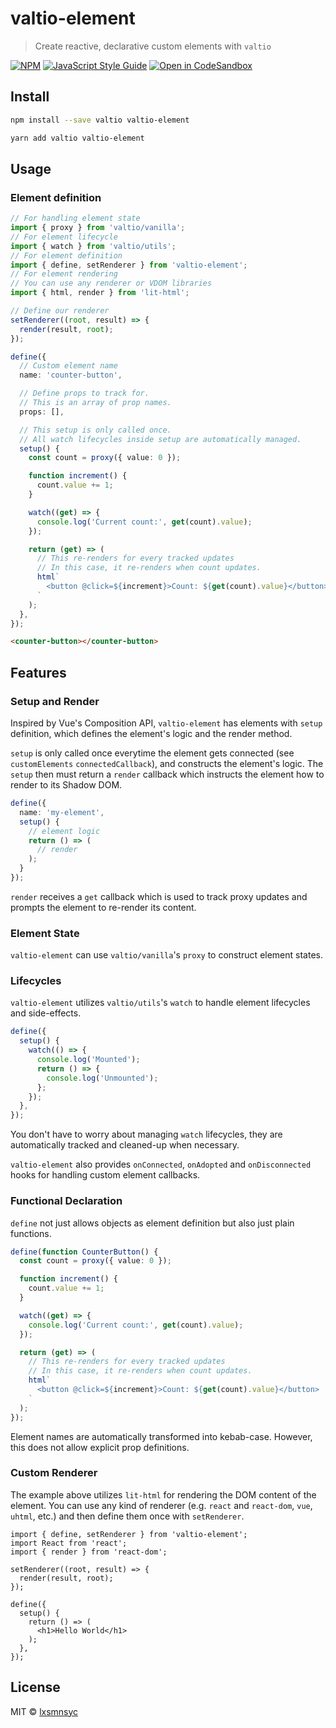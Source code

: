 # valtio-element

> Create reactive, declarative custom elements with `valtio`

[![NPM](https://img.shields.io/npm/v/valtio-element.svg)](https://www.npmjs.com/package/valtio-element) [![JavaScript Style Guide](https://badgen.net/badge/code%20style/airbnb/ff5a5f?icon=airbnb)](https://github.com/airbnb/javascript) [![Open in CodeSandbox](https://img.shields.io/badge/Open%20in-CodeSandbox-blue?style=flat-square&logo=codesandbox)](https://codesandbox.io/s/github/lxsmnsyc/valtio-element/tree/main/examples/valtio-element)

## Install

```bash
npm install --save valtio valtio-element
```

```bash
yarn add valtio valtio-element
```

## Usage

### Element definition

```ts
// For handling element state
import { proxy } from 'valtio/vanilla';
// For element lifecycle
import { watch } from 'valtio/utils';
// For element definition
import { define, setRenderer } from 'valtio-element';
// For element rendering
// You can use any renderer or VDOM libraries
import { html, render } from 'lit-html';

// Define our renderer
setRenderer((root, result) => {
  render(result, root);
});

define({
  // Custom element name
  name: 'counter-button',

  // Define props to track for.
  // This is an array of prop names.
  props: [],

  // This setup is only called once.
  // All watch lifecycles inside setup are automatically managed.
  setup() {
    const count = proxy({ value: 0 });

    function increment() {
      count.value += 1;
    }

    watch((get) => {
      console.log('Current count:', get(count).value);
    });

    return (get) => (
      // This re-renders for every tracked updates
      // In this case, it re-renders when count updates.
      html`
        <button @click=${increment}>Count: ${get(count).value}</button>
      `
    );
  },
});
```

```html
<counter-button></counter-button>
```

## Features

### Setup and Render

Inspired by Vue's Composition API, `valtio-element` has elements with `setup` definition, which defines the element's logic and the render method.

`setup` is only called once everytime the element gets connected (see `customElements` `connectedCallback`), and constructs the element's logic. The `setup` then must return a `render` callback which instructs the element how to render to its Shadow DOM.

```ts
define({
  name: 'my-element',
  setup() {
    // element logic
    return () => (
      // render
    );
  }
});
```

`render` receives a `get` callback which is used to track proxy updates and prompts the element to re-render its content.

### Element State

`valtio-element` can use `valtio/vanilla`'s `proxy` to construct element states.

### Lifecycles

`valtio-element` utilizes `valtio/utils`'s `watch` to handle element lifecycles and side-effects.

```ts
define({
  setup() {
    watch(() => {
      console.log('Mounted');
      return () => {
        console.log('Unmounted');
      };
    });
  },
});
```

You don't have to worry about managing `watch` lifecycles, they are automatically tracked and cleaned-up when necessary.

`valtio-element` also provides `onConnected`, `onAdopted` and `onDisconnected` hooks for handling custom element callbacks.

### Functional Declaration

`define` not just allows objects as element definition but also just plain functions.

```ts
define(function CounterButton() {
  const count = proxy({ value: 0 });

  function increment() {
    count.value += 1;
  }

  watch((get) => {
    console.log('Current count:', get(count).value);
  });

  return (get) => (
    // This re-renders for every tracked updates
    // In this case, it re-renders when count updates.
    html`
      <button @click=${increment}>Count: ${get(count).value}</button>
    `
  );
});
```

Element names are automatically transformed into kebab-case. However, this does not allow explicit prop definitions.

### Custom Renderer

The example above utilizes `lit-html` for rendering the DOM content of the element. You can use any kind of renderer (e.g. `react` and `react-dom`, `vue`, `uhtml`, etc.) and then define them once with `setRenderer`.

```tsx
import { define, setRenderer } from 'valtio-element';
import React from 'react';
import { render } from 'react-dom';

setRenderer((root, result) => {
  render(result, root);
});

define({
  setup() {
    return () => (
      <h1>Hello World</h1>
    );
  },
});
```

## License

MIT © [lxsmnsyc](https://github.com/lxsmnsyc)
